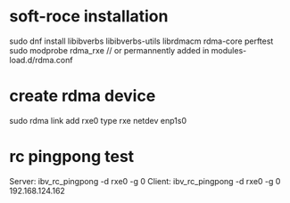 # soft-roce installation
sudo dnf install libibverbs libibverbs-utils librdmacm rdma-core perftest
sudo modprobe rdma_rxe // or permannently added in modules-load.d/rdma.conf

# create rdma device
sudo rdma link add rxe0 type rxe netdev enp1s0

# rc pingpong test
Server: ibv_rc_pingpong -d rxe0 -g 0
Client: ibv_rc_pingpong -d rxe0 -g 0 192.168.124.162
